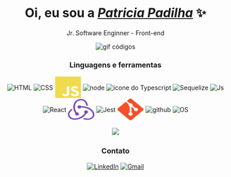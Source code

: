<div align="center">
  <h1>Oi, eu sou a <a href="https://www.linkedin.com/in/patricia-padilha/"><i>Patricia Padilha</i></a> ✨ </h1>
  <p>Jr. Software Enginner - Front-end </p>
  <img alt="gif códigos" src="https://media2.giphy.com/media/L1R1tvI9svkIWwpVYr/giphy.gif"/>
</div>

<div align="center">
 <h3>Linguagens e ferramentas</h3>
  <img align="center" alt="HTML" height="50" width="60" src="https://cdn.jsdelivr.net/gh/devicons/devicon/icons/html5/html5-plain-wordmark.svg">
  <img align="center" alt="CSS" height="50" width="60" src="https://cdn.jsdelivr.net/gh/devicons/devicon/icons/css3/css3-plain-wordmark.svg">
  <img align="center" alt="Js" height="50" width="60" src="https://raw.githubusercontent.com/devicons/devicon/master/icons/javascript/javascript-plain.svg">
  
  <img align="center" alt="node" height="50" width="60" src="https://cdn.jsdelivr.net/gh/devicons/devicon/icons/nodejs/nodejs-original.svg">
  
  <img align="center" height="50" width="60"  src="https://cdn.jsdelivr.net/gh/devicons/devicon/icons/typescript/typescript-original.svg" alt='icone do Typescript'>
  
  <img align="center" alt="Sequelize" height="50" width="60" src="https://cdn.jsdelivr.net/gh/devicons/devicon/icons/sequelize/sequelize-original.svg">
  
  <img align="center" alt="Js" height="50" width="60" src="https://cdn.jsdelivr.net/gh/devicons/devicon/icons/mysql/mysql-original-wordmark.svg">
  
  <img align="center" alt="React" height="50" width="60" src="https://cdn.jsdelivr.net/gh/devicons/devicon/icons/react/react-original-wordmark.svg">
  <img align="center" alt="Redux" height="50" width="60" src="https://raw.githubusercontent.com/devicons/devicon/master/icons/redux/redux-original.svg">
  <img align="center" alt="Jest" height="50" width="60" src="https://cdn.jsdelivr.net/gh/devicons/devicon/icons/jest/jest-plain.svg">
  <img align="center" alt="git" height="50" width="60" src="https://raw.githubusercontent.com/devicons/devicon/master/icons/git/git-original.svg">
  <img align="center" alt="github" height="50" width="60" src="https://cdn.jsdelivr.net/gh/devicons/devicon/icons/github/github-original-wordmark.svg">
  <img align="center" alt="OS" height="50" width="60" src="https://cdn.jsdelivr.net/gh/devicons/devicon/icons/apple/apple-original.svg">
</div><br>

<div align="center">
<!--   <a href="https://github.com/patriciapadilha/github-readme-stats">
     <img height="150em" src="https://github-readme-stats.vercel.app/api?username=patriciapadilha&count_private=true&include_all_commits=true&show_icons=true&theme=dracula&hide_border=false" />
  </a> -->
  <a href="https://github.com/patriciapadilha/convoychat">
     <img height="150em" src="https://github-readme-stats.vercel.app/api/top-langs/?username=patriciapadilha&layout=compact&theme=dracula" />
  </a>
</div>

<div align="center">
  <h3>Contato</h3>
  <a target="_blank" href="https://www.linkedin.com/in/patricia-padilha/"><img alt="LinkedIn" src="https://img.shields.io/badge/LinkedIn-0077B5?style=for-the-badge&logo=linkedin&logoColor=white" /></a>
  <a target="_blank" href="mailto:patriciapadilhadev@gmail.com"><img alt="Gmail" src="https://img.shields.io/badge/Gmail-D14836?style=for-the-badge&logo=gmail&logoColor=white" /></a>
</div>
